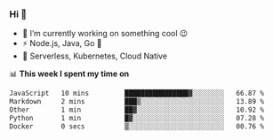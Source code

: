 ### Hi 👋

<!--
**nodejh/nodejh** is a ✨ _special_ ✨ repository because its `README.md` (this file) appears on your GitHub profile.

Here are some ideas to get you started:

- 🔭 I’m currently working on ...
- 🌱 I’m currently learning ...
- 👯 I’m looking to collaborate on ...
- 🤔 I’m looking for help with ...
- 💬 Ask me about ...
- 📫 How to reach me: ...
- 😄 Pronouns: ...
- ⚡ Fun fact: ...
-->

- 🔭 I’m currently working on something cool :wink:
- ⚡ Node.js, Java, Go :thought_balloon:
- 🤖 Serverless, Kubernetes, Cloud Native

📊 **This week I spent my time on**

<!--START_SECTION:waka-->

```txt
JavaScript   10 mins         ████████████████▓░░░░░░░░   66.87 %
Markdown     2 mins          ███▒░░░░░░░░░░░░░░░░░░░░░   13.89 %
Other        1 min           ██▓░░░░░░░░░░░░░░░░░░░░░░   10.92 %
Python       1 min           █▓░░░░░░░░░░░░░░░░░░░░░░░   07.28 %
Docker       0 secs          ▒░░░░░░░░░░░░░░░░░░░░░░░░   00.76 %
```

<!--END_SECTION:waka-->


<!--
:traffic_light: **Visitors**

![visitors](https://visitor-badge.glitch.me/badge?page_id=nodejh.nodejh)
-->
